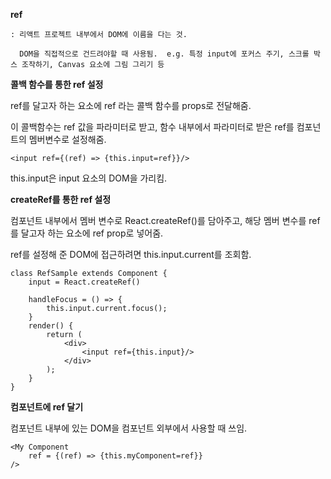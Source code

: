 **ref**

	: 리액트 프로젝트 내부에서 DOM에 이름을 다는 것.
		
	  DOM을 직접적으로 건드려야할 때 사용됨.  e.g. 특정 input에 포커스 주기, 스크롤 박스 조작하기, Canvas 요소에 그림 그리기 등 
	  
**콜백 함수를 통한 ref 설정**

ref를 달고자 하는 요소에 ref 라는 콜백 함수를 props로 전달해줌.

이 콜백함수는 ref 값을 파라미터로 받고, 함수 내부에서 파라미터로 받은 ref를 컴포넌트의 멤버변수로 설정해줌.

```
<input ref={(ref) => {this.input=ref}}/>
```

this.input은 input 요소의 DOM을 가리킴.

**createRef를 통한 ref 설정**

컴포넌트 내부에서 멤버 변수로 React.createRef()를 담아주고, 해당 멤버 변수를 ref를 달고자 하는 요소에 ref prop로 넣어줌.

ref를 설정해 준 DOM에 접근하려면 this.input.current를 조회함.

```
class RefSample extends Component {
    input = React.createRef()

    handleFocus = () => {
        this.input.current.focus();
    }
    render() {
        return (
            <div>
                <input ref={this.input}/>
            </div>
        );
    }
}
```

**컴포넌트에 ref 달기**

컴포넌트 내부에 있는 DOM을 컴포넌트 외부에서 사용할 때 쓰임.

```
<My Component 
	ref = {(ref) => {this.myComponent=ref}}
/>
```
